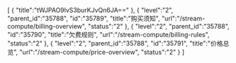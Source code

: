[
	{
		"title":"tWJPAO9lvS3burKJvQn6JA=="
	},
	{
		"level":"2",
		"parent_id":"35788",
		"id":"35789",
		"title":"购买须知",
		"url":"/stream-compute/billing-overview",
		"status":"2"
	},
	{
		"level":"2",
		"parent_id":"35788",
		"id":"35790",
		"title":"欠费规则",
		"url":"/stream-compute/billing-rules",
		"status":"2"
	},
	{
		"level":"2",
		"parent_id":"35788",
		"id":"35791",
		"title":"价格总览",
		"url":"/stream-compute/price-overview",
		"status":"2"
	}
]